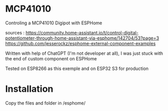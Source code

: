 # MCP41010
Controling a MCP41010 Digipot with ESPHome

sources :
https://community.home-assistant.io/t/control-digital-potentiometer-through-home-assistant-via-esphome/142704/53?page=3
https://github.com/jesserockz/esphome-external-component-examples

Written with help of ChatGPT (I'm not developer at all), I was just stuck with the end of custom component on ESPHome

Tested on ESP8266 as this exemple and on ESP32 S3 for production

# Installation
Copy the files and folder in /esphome/ 

